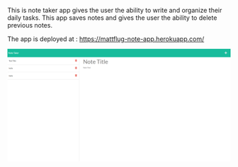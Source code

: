 This is note taker app gives the user the ability to write and organize their daily tasks. This app saves notes and gives the user the ability to delete previous notes.

The app is deployed at : https://mattflug-note-app.herokuapp.com/

![alt text](./Assets/note-taker.png)
